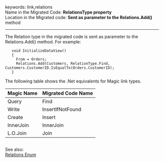 ﻿keywords: link,relations  
Name in the Migrated Code: **RelationsType property**  
Location in the Migrated code: **Sent as parameter to the Relations.Add()** method

****

The Relation type in the migrated code is sent as parameter to the Relations.Add() method.
For example:  

```csdiff
   void InitializeDataView()
   {
     From = Orders;
     Relations.Add(Customers, RelationType.Find, Customers.CustomerID.IsEqualTo(Orders.CustomerID);
   }
```



The following table shows the .Net equivalents for Magic link types.

| Magic Name | Migrated Code Name |
|------------|--------------------|
| Query      | Find               |
| Write      | InsertIfNotFound   |
| Create     | Insert             |
| InnerJoin  | InnerJoin          |
| L.O.Join   | Join               |

```
```
See also:  
[Relations Enum](http://www.fireflymigration.com/reference/html/T_Firefly_Box_RelationType.htm) 
